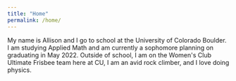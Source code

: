 ```yaml
---
title: "Home"
permalink: /home/
---
```



My name is Allison and I go to school at the University of Colorado Boulder. I am studying Applied Math and am currently a sophomore planning on graduating in May 2022. Outside of school, I am on the Women's Club Ultimate Frisbee team here at CU, I am an avid rock climber, and I love doing physics.